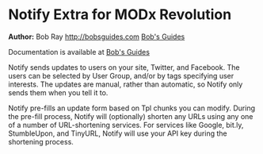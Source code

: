 Notify Extra for MODx Revolution
=======================================


**Author:** Bob Ray <http://bobsguides.com> [Bob's Guides](http://bobsguides.com)

Documentation is available at [Bob's Guides](http://bobsguides.com/notify-tutorial.html)

Notify sends updates to users on your site, Twitter, and Facebook. The users can be selected by User Group, and/or by tags specifying user interests. The updates are manual, rather than automatic, so Notify only sends them when you tell it to.

Notify pre-fills an update form based on Tpl chunks you can modify. During the pre-fill process, Notify will (optionally) shorten any URLs using any one of a number of URL-shortening services. For services like Google, bit.ly, StumbleUpon, and TinyURL, Notify will use your API key during the shortening process.

